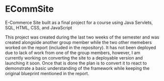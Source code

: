 # ECommSite
E-Commerce Site built as a final project for a course using Java Servlets, SQL, HTML, CSS, and JavaScript

This project was created during the last two weeks of the semester and was created alongside another group member while the two other memebers worked on the report (included in the repository). It has not been deployed due to lack of work from one of the group members, however, I am currently working on converting the site to a deployable version and launching it soon. Once that is done the plan is to convert it to react to demonstrate a basic understanding of the framework while keeping the original blueprint mentioned in the report. 
